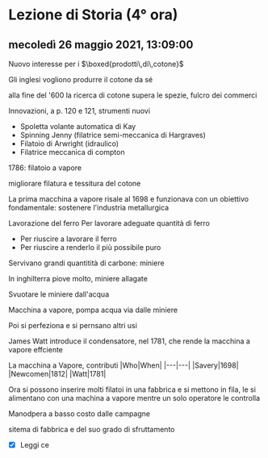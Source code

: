 # Lezione di Storia (4° ora)

## mecoledì 26 maggio 2021, 13:09:00
Nuovo interesse per i $\boxed{prodotti\,di\,cotone}$

Gli inglesi vogliono produrre il cotone da sé

alla fine del '600 la ricerca di cotone supera le spezie, fulcro dei commerci

Innovazioni, a p. 120 e 121, strumenti nuovi

* Spoletta volante automatica di Kay
* Spinning Jenny (filatrice semi-meccanica di Hargraves)
* Filatoio di Arwright (idraulico)
* Filatrice meccanica di compton

1786: filatoio a vapore


migliorare filatura e tessitura del cotone

La prima macchina a vapore risale al 1698 e funzionava con un obiettivo fondamentale: sostenere l'industria metallurgica

Lavorazione del ferro
Per lavorare adeguate quantità di ferro
* Per riuscire a lavorare il ferro
* Per riuscire a renderlo il più possibile puro

Servivano grandi quantitità di carbone: miniere

In inghilterra piove molto, miniere allagate

Svuotare le miniere dall'acqua


Macchina a vapore, pompa acqua via dalle miniere

Poi si perfeziona e si pernsano altri usi

James Watt introduce il condensatore, nel 1781, che rende la macchina a vapore effciente

La macchina a Vapore, contributi
|Who|When|
|---|---|
|Savery|1698|
|Newcomen|1812|
|Watt|1781|


Ora si possono inserire molti filatoi in una fabbrica e si mettono in fila, le si alimentano con una machina a vapore mentre un solo operatore le controlla


Manodpera a basso costo dalle campagne


sitema di fabbrica e del suo grado di sfruttamento

 - [x] Leggi ce
<!--stackedit_data:
eyJoaXN0b3J5IjpbMTA3Mzc4MDMxLDg1Mjg1MzI1N119
-->